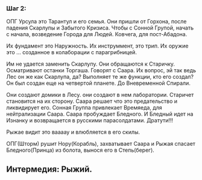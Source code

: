 
### Шаг 2:

ОПГ Урсула это Тарантул и его семья. Они пришли от Горхона, после падения Скарлупы и Забытого Кризиса. Чтобы с Сонной Групой, начать с начала, возведение Города для Людей. Ковчега, для пост-Абадона.

Их фундамент это Наружность. Их инструммент, это трип. Их оружие это ... созданное в колаборации с парагрибницей. 

Им не удается заменить Скарлупу. Они обращаются к Старичку. Осматривают останки Торгаша. Говорят с Саара. Их вопрос, эй так ведь Лес он же как Скарлупа, да? Выполняет те же функции, кто его создал? Он был создан еще на четвертой планете. До Вневременной Спирали.

Они создают домики в Лесу. они создают в нем лаборатории. Старичет становится на их сторону. Саара решает что это предательство и ликвидирует его. Сонная Группа привлекает Времяеда, для нейтрализации Саара. Саара пробуждает Бледного. И Бледный идет на Изнанку и возвращается в русскими парасолдатами. Дратути!!!

Рыжае видит это ваааау и влюбляется в его скилы.

ОПГ(Шторм) рушит Нору(Корабль), захватывает Саара и Рыжая спасает Бледного(Принца) из болота, вынося его в Степь(берег).

## Интермедия: Рыжий.